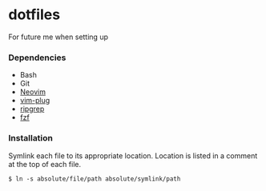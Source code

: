 # dotfiles

For future me when setting up

### Dependencies

* Bash
* Git
* [Neovim](https://neovim.io)
* [vim-plug](https://github.com/junegunn/vim-plug)
* [ripgrep](https://github.com/BurntSushi/ripgrep)
* [fzf](https://github.com/junegunn/fzf)

### Installation

Symlink each file to its appropriate location.
Location is listed in a comment at the top of each file.
```
$ ln -s absolute/file/path absolute/symlink/path
```
